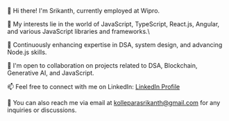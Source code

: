 👋 Hi there! I'm Srikanth, currently employed at Wipro.

🔭 My interests lie in the world of JavaScript, TypeScript, React.js, Angular, and various JavaScript libraries and frameworks.\

🤔 Continuously enhancing expertise in DSA, system design, and advancing Node.js skills.

👯 I'm open to collaboration on projects related to DSA, Blockchain, Generative AI, and JavaScript.

📫 Feel free to connect with me on LinkedIn: [LinkedIn Profile](https://www.linkedin.com/in/srikanth-kollepara/)

📧 You can also reach me via email at kolleparasrikanth@gmail.com for any inquiries or discussions.



<!--
**srikanth141199/Srikanth141199** is a ✨ _special_ ✨ repository because its `README.md` (this file) appears on your GitHub profile.

Here are some ideas to get you started:

- 🔭 I’m currently working on ...
- 🌱 I’m currently learning ...
- 👯 I’m looking to collaborate on ...
- 🤔 I’m looking for help with ...
- 💬 Ask me about ...
- 📫 How to reach me: ...
- 😄 Pronouns: ...
- ⚡ Fun fact: ...
-->
